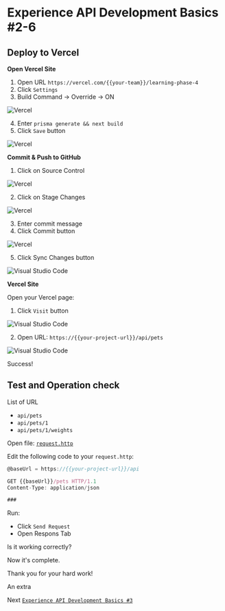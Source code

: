 # Experience API Development Basics #2-6

## Deploy to Vercel

**Open Vercel Site**

1. Open URL `https://vercel.com/{{your-team}}/learning-phase-4`
2. Click `Settings`
3. Build Command -> Override -> ON

![Vercel](./images/2/23.png)

4. Enter `prisma generate && next build`
5. Click `Save` button

![Vercel](./images/2/24.png)

**Commit & Push to GitHub**

1. Click on Source Control

![Vercel](./images/2/25.png)

2. Click on Stage Changes

![Vercel](./images/2/26.png)

3. Enter commit message
4. Click Commit button

![Vercel](./images/2/27.png)

5. Click Sync Changes button

![Visual Studio Code](./images/2/12.png)

**Vercel Site**

Open your Vercel page:

1. Click `Visit` button

![Visual Studio Code](./images/2/28.png)

2. Open URL: `https://{{your-project-url}}/api/pets`

![Visual Studio Code](./images/2/29.png)

Success!

## Test and Operation check

List of URL

- `api/pets`
- `api/pets/1`
- `api/pets/1/weights`

Open file: [`request.http`](../../learning-phase-2/request.http)

Edit the following code to your `request.http`:

```ts
@baseUrl = https://{{your-project-url}}/api

GET {{baseUrl}}/pets HTTP/1.1
Content-Type: application/json

###
```

Run:

- Click `Send Request`
- Open Respons Tab

Is it working correctly?

Now it's complete.

Thank you for your hard work!

An extra

Next [`Experience API Development Basics #3`](./3-experience-front-development-1.md)
